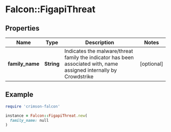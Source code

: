 # Falcon::FigapiThreat

## Properties

| Name | Type | Description | Notes |
| ---- | ---- | ----------- | ----- |
| **family_name** | **String** | Indicates the malware/threat family the indicator has been associated with, name assigned internally by Crowdstrike | [optional] |

## Example

```ruby
require 'crimson-falcon'

instance = Falcon::FigapiThreat.new(
  family_name: null
)
```

